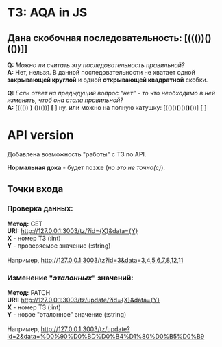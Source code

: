 
# ТЗ: AQA in JS

## Дана скобочная последовательность: [((())()(())]]

**Q:** *Можно ли считать эту последовательность правильной?*<br>
**A:**  Нет, нельзя. В данной последовательности не хватает одной **закрывающей круглой** и одной **открывающей квадратной** скобки.

**Q:** *Если ответ на предыдущий вопрос “нет” - то что необходимо в ней изменить, чтоб она стала правильной?*<br>
**A:**  \[((())   **)**   ()(())\]   **\[**   \] ну, или можно на полную катушку: \[((**)**()**(**)()(**)**())\]   **\[**   \]



# API version

Добавлена возможность "работы" с ТЗ по API.

**Нормальная дока** - будет позже (*но это не точно(с)*).

## Точки входа

### Проверка данных:

**Метод:** GET<br>
**URI:** http://127.0.0.1:3003/tz/?id={X}&data={Y}<br>
**X** - номер ТЗ (:int)<br>
**Y** - проверяемое значение (:string)<br><br>
Например, http://127.0.0.1:3003/tz?id=3&data=3,4,5,6,7,8,12,11<br>


### Изменение "*эталонных*" значений:

**Метод:** PATCH<br>
**URI:** http://127.0.0.1:3003/tz/update/?id={X}&data={Y}<br>
**X** - номер ТЗ (:int)<br>
**Y** - новое "эталонное" значение (:string)<br><br>
Например, http://127.0.0.1:3003/tz/update?id=2&data=%D0%90%D0%BD%D0%B4%D1%80%D0%B5%D0%B9<br>
